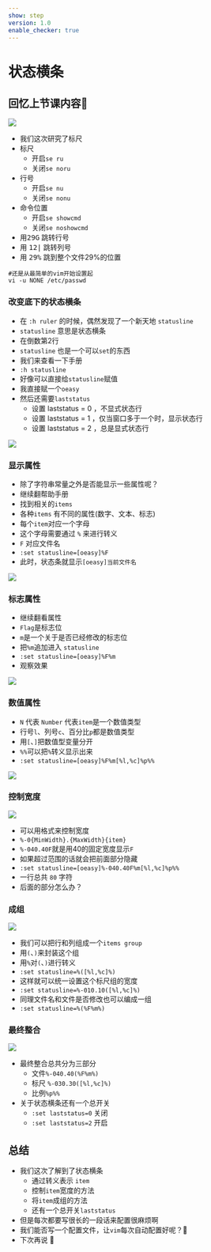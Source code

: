 ```yaml
---
show: step
version: 1.0
enable_checker: true
---
```


# 状态横条

## 回忆上节课内容🤔

![](https://labfile.oss.aliyuncs.com/courses/2840/setCursorColumn.png )

- 我们这次研究了标尺
- 标尺
	- 开启`se ru`
	- 关闭`se noru`
- 行号
	- 开启`se nu`
	- 关闭`se nonu`
- 命令位置
	- 开启`se showcmd`
	- 关闭`se noshowcmd`
- 用<kbd>29</kbd><kbd>G</kbd> 跳转行号
- 用 <kbd>12</kbd><kbd>|</kbd> 跳转列号
- 用 <kbd>29</kbd><kbd>%</kbd> 跳到整个文件29%的位置

```
#还是从最简单的vim开始设置起
vi -u NONE /etc/passwd
```

### 改变底下的状态横条

- 在 `:h ruler` 的时候，偶然发现了一个新天地  `statusline`
- `statusline` 意思是状态横条
- 在倒数第2行
- `statusline` 也是一个可以`set`的东西
- 我们来查看一下手册
- `:h statusline`
- 好像可以直接给`statusline`赋值
- 我直接赋一个`oeasy`
- 然后还需要`laststatus`
	- 设置 laststatus = 0 ，不显式状态行
	- 设置 laststatus = 1 ，仅当窗口多于一个时，显示状态行
	- 设置 laststatus = 2 ，总是显式状态行

![](https://labfile.oss.aliyuncs.com/courses/2840/helpStatusLine.png)


### 显示属性

- 除了字符串常量之外是否能显示一些属性呢？
- 继续翻帮助手册 
- 找到相关的`items`
- 各种`items` 有不同的属性(数字、文本、标志)
- 每个`item`对应一个字母
- 这个字母需要通过 `%` 来进行转义
- `F` 对应文件名
- `:set statusline=[oeasy]%F`
- 此时，状态条就显示`[oeasy]当前文件名`


![](https://labfile.oss.aliyuncs.com/courses/2840/statuslineItem)

### 标志属性

- 继续翻看属性
- `Flag`是标志位
- `m`是一个关于是否已经修改的标志位
- 把`%m`追加进入   `statusline`
- `:set statusline=[oeasy]%F%m`
- 观察效果

![](https://labfile.oss.aliyuncs.com/courses/2840/helpstatusflag.png)

### 数值属性

- `N` 代表 `Number` 代表`item`是一个数值类型
- 行号`l`、列号`c`、百分比`p`都是数值类型
- 用`[`、`]`把数值型变量分开
- `%%`可以把`%`转义显示出来
- `:set statusline=[oeasy]%F%m[%l,%c]%p%%`


![](https://labfile.oss.aliyuncs.com/courses/2840/statusNumber.png)

### 控制宽度

![](https://labfile.oss.aliyuncs.com/courses/2840/statuswidth.png)

- 可以用格式来控制宽度
- `%-0{MinWidth}.{MaxWidth}{item}`
- `%-040.40F`就是用40的固定宽度显示`F`
- 如果超过范围的话就会把前面部分隐藏
- `:set statusline=[oeasy]%-040.40F%m[%l,%c]%p%%`
- 一行总共 `80` 字符
- 后面的部分怎么办？

### 成组

![](https://labfile.oss.aliyuncs.com/courses/2840/statuslineGroupItems )


- 我们可以把行和列组成一个`items group`
- 用`(`、`)`来封装这个组
- 用`%`对`(`、`)`进行转义
- `:set statusline=%([%l,%c]%)`
- 这样就可以统一设置这个标尺组的宽度
- `:set statusline=%-010.10([%l,%c]%)`
- 同理文件名和文件是否修改也可以编成一组
- `:set statusline=%(%F%m%)`

### 最终整合

![](https://labfile.oss.aliyuncs.com/courses/2840/statusFullString.png)

- 最终整合总共分为三部分
    - 文件`%-040.40(%F%m%)`
    - 标尺 `%-030.30([%l,%c]%)`
    - 比例`%p%%`
- 关于状态横条还有一个总开关
    - `:set laststatus=0` 关闭
    - `:set laststatus=2` 开启

    
## 总结

- 我们这次了解到了状态横条
    - 通过转义表示 `item`
    - 控制`item`宽度的方法
    - 将`item`成组的方法
    - 还有一个总开关`laststatus`
- 但是每次都要写很长的一段话来配置很麻烦啊
- 我们能否写一个配置文件，让`vim`每次自动配置好呢？🤔
- 下次再说 👋







